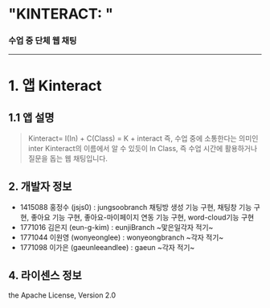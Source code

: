 "KINTERACT: "
============
### 수업 중 단체 웹 채팅
------------


# 1. 앱 Kinteract
## 1.1 앱 설명
>Kinteract= I(In) + C(Class) = K + interact
즉, 수업 중에 소통한다는 의미인 inter 
>Kinteract의 이름에서 알 수 있듯이 In Class, 즉 수업 시간에 활용하거나 질문을 돕는 웹 채팅입니다.

## 2. 개발자 정보

- 1415088 홍정수 (jsjs0) 
  : jungsoobranch
  채팅방 생성 기능 구현, 채팅창 기능 구현, 좋아요 기능 구현, 좋아요-마이페이지 연동 기능 구현, word-cloud기능 구현
- 1771016 김은지 (eun-g-kim)
  : eunjiBranch
  ~맟은일각자 적기~
- 1771044 이원영 (wonyeonglee) 
  : wonyeongbranch
  ~각자 적기~
- 1771098 이가은 (gaeunleeandlee) 
  : gaeun
  ~각자 적기~
  

## 4. 라이센스 정보
the Apache License, Version 2.0
